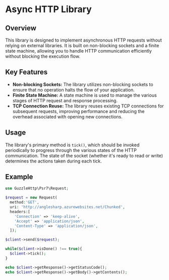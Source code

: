# Async HTTP Library

## Overview

This library is designed to implement asynchronous HTTP requests without relying on external libraries. It is built on non-blocking sockets and a finite state machine, allowing you to handle HTTP communication efficiently without blocking the execution flow.

## Key Features

- **Non-blocking Sockets:** The library utilizes non-blocking sockets to ensure that no operation halts the flow of your application.
- **Finite State Machine:** A state machine is used to manage the various stages of HTTP request and response processing.
- **TCP Connection Reuse:** The library reuses existing TCP connections for subsequent requests, improving performance and reducing the overhead associated with opening new connections.

## Usage

The library's primary method is `tick()`, which should be invoked periodically to progress through the various states of the HTTP communication. The state of the socket (whether it's ready to read or write) determines the actions taken during each tick.

## Example

```php
use GuzzleHttp\Psr7\Request;

$request = new Request(
  method:'GET',
  uri: 'http://anglesharp.azurewebsites.net/Chunked',
  headers:[
    'Connection' => 'keep-alive',
    'Accept' => 'application/json',
    'Content-Type' => 'application/json',
  ]);

$client->send($request);

while($client->isDone() !== true){
  $client->tick();
}

echo $client->getResponse()->getStatusCode();
echo $client->getResponse()->getBody()->getContents();
```
